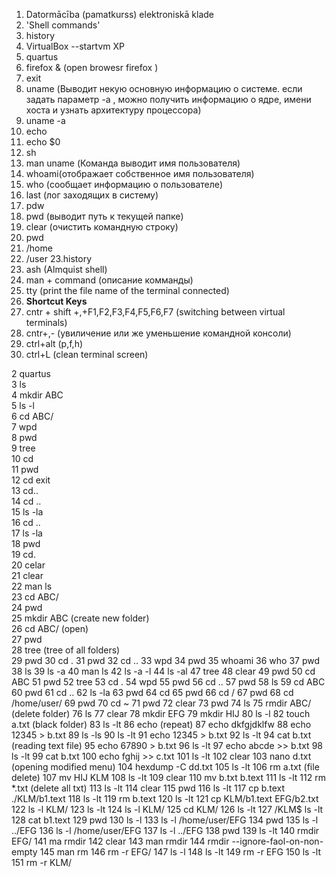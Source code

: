 1. Datormācība (pamatkurss) elektroniskā klade
2. 'Shell commands'
3. history
4. VirtualBox --startvm XP
5. quartus
6. firefox & (open browesr firefox )
7. exit
8. uname (Выводит некую основную информацию о системе. если задать параметр -a , можно получить информацию о ядре, имени хоста и узнать архитектуру процессора)
9. uname -a
10. echo
11. echo $0
12. sh
13. man uname  (Команда выводит имя пользователя)  
14. whoami(отображает собственное имя пользователя)
15. who (сообщает информацию о пользователе)
16. last (лог заходящих в систему)
17. pdw
18. pwd (выводит путь к текущей папке)
19. clear (очистить командную строку) 
20. pwd
21. /home
22. /user
23.history   
24. ash  (Almquist shell)
25. man + command (описание комманды)   
26. tty  (print the file name of the terminal connected) 
27. **Shortcut Keys** 
28. cntr + shift +,+F1,F2,F3,F4,F5,F6,F7 (switching between virtual terminals)
29. cntr+,- (увиличение или же уменьшение командной консоли) 
30. ctrl+alt (p,f,h)
31. ctrl+L  (clean terminal screen)

 2  quartus  
 3  ls  
 4  mkdir ABC  
 5  ls -l  
 6  cd ABC/  
 7  wpd  
 8  pwd  
 9  tree  
 10  cd  
 11  pwd  
 12  cd exit  
 13  cd..  
 14  cd ..  
 15  ls -la  
 16  cd ..  
 17  ls -la  
 18  pwd  
 19  cd.  
 20  celar  
 21  clear  
 22  man ls  
 23  cd ABC/  
 24  pwd  
 25  mkdir ABC (create new folder)  
 26  cd ABC/ (open)  
 27  pwd  
 28  tree (tree of all folders)  
 29  pwd
 30  cd .
 31  pwd
 32  cd ..
 33  wpd
   34  pwd
   35  whoami
   36  who
   37  pwd
   38  ls
   39  ls -a
   40  man ls
   42  ls -a -l
   44  ls -al
   47  tree
   48  clear
   49  pwd
   50  cd ABC
   51  pwd
   52  tree
   53  cd .
   54  wpd
   55  pwd
   56  cd ..
   57  pwd
   58  ls
   59  cd ABC
   60  pwd
   61  cd ..
   62  ls -la
   63  pwd
   64  cd
   65  pwd
   66  cd /
   67  pwd
   68  cd /home/user/
   69  pwd
   70  cd ~
   71  pwd
   72  clear
   73  pwd
   74  ls
   75  rmdir ABC/ (delete folder)
   76  ls
   77  clear
   78  mkdir EFG
   79  mkdir HIJ
   80  ls -l
   82  touch a.txt (black folder)
   83  ls -lt
   86  echo (repeat)
   87  echo dkfgjdklfw
   88  echo 12345 > b.txt
   89  ls -ls
   90  ls -lt
   91  echo 12345 > b.txt
   92  ls -lt
   94  cat b.txt (reading text file)
   95  echo 67890 > b.txt
   96  ls -lt
   97  echo abcde >> b.txt
   98  ls -lt
   99  cat b.txt
  100  echo fghij >> c.txt
  101  ls -lt
  102  clear
  103  nano d.txt (opening modified menu)
  104  hexdump -C dd.txt
  105  ls -lt
  106  rm a.txt (file delete)
  107  mv HIJ KLM
  108  ls -lt
  109  clear
  110  mv b.txt b.text
  111  ls -lt
  112  rm *.txt (delete all txt)
  113  ls -lt
  114  clear
  115  pwd
  116  ls -lt
  117  cp b.text ./KLM/b1.text
  118  ls -lt
  119  rm b.text
  120  ls -lt
  121  cp KLM/b1.text EFG/b2.txt
  122  ls -l KLM/
  123  ls -lt
  124  ls -l KLM/
  125  cd KLM/
  126  ls -lt
  127  /KLM$ ls -lt
  128  cat b1.text
  129  pwd
  130  ls -l
  133  ls -l /home/user/EFG
  134  pwd
  135  ls -l ../EFG
  136  ls -l /home/user/EFG
  137  ls -l ../EFG
  138  pwd
  139  ls -lt
  140  rmdir EFG/
  141  ma rmdir
  142  clear
  143  man rmdir
  144  rmdir --ignore-faol-on-non-empty
  145  man rm
  146  rm -r EFG/
  147  ls -l
  148  ls -lt
  149  rm -r EFG
  150  ls -lt
  151  rm -r KLM/

